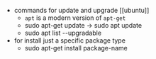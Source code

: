 - commands for update and upgrade [[ubuntu]]
	- `apt` is a modern version of `apt-get`
	- sudo apt-get update -> sudo apt update
	- sudo apt list --upgradable
- for install just a specific package type
	- sudo apt-get install package-name